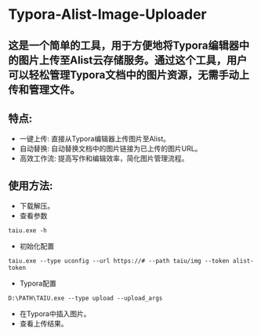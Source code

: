 # Typora-Alist-Image-Uploader
## 这是一个简单的工具，用于方便地将Typora编辑器中的图片上传至Alist云存储服务。通过这个工具，用户可以轻松管理Typora文档中的图片资源，无需手动上传和管理文件。

## 特点:
- 一键上传: 直接从Typora编辑器上传图片至Alist。
- 自动替换: 自动替换文档中的图片链接为已上传的图片URL。
- 高效工作流: 提高写作和编辑效率，简化图片管理流程。
## 使用方法:
- 下载解压。
- 查看参数
```shell
taiu.exe -h
```
- 初始化配置
```shell
taiu.exe --type uconfig --url https://# --path taiu/img --token alist-token
```
- Typora配置
```shell
D:\PATH\TAIU.exe --type upload --upload_args 
```
- 在Typora中插入图片。
- 查看上传结果。
